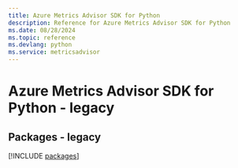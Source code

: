 ```yaml
---
title: Azure Metrics Advisor SDK for Python
description: Reference for Azure Metrics Advisor SDK for Python
ms.date: 08/28/2024
ms.topic: reference
ms.devlang: python
ms.service: metricsadvisor
---
```

# Azure Metrics Advisor SDK for Python - legacy
## Packages - legacy
[!INCLUDE [packages](metrics-advisor-index.md)]